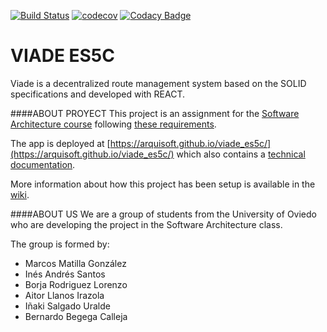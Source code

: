 [![Build Status](https://travis-ci.org/Arquisoft/viade_es5c.svg?branch=master)](https://travis-ci.org/Arquisoft/viade_es5c)
[![codecov](https://codecov.io/gh/Arquisoft/viade_es5c/branch/master/graph/badge.svg)](https://codecov.io/gh/Arquisoft/viade_es5c)
[![Codacy Badge](https://api.codacy.com/project/badge/Grade/6719d7bca5d443f2abfe1ebcac953601)](https://www.codacy.com/gh/Arquisoft/viade_es5c?utm_source=github.com&amp;utm_medium=referral&amp;utm_content=Arquisoft/viade_es5c&amp;utm_campaign=Badge_Grade)

# VIADE ES5C

Viade is a decentralized route management system  based on the SOLID specifications and developed with REACT.

####ABOUT PROYECT
This project is an assignment for the [Software Architecture course](https://arquisoft.github.io/) following [these requirements](https://labra.solid.community/public/SoftwareArchitecture/AssignmentDescription/).

The app is deployed at [https://arquisoft.github.io/viade_es5c/](https://arquisoft.github.io/viade_es5c/) which also contains a [technical documentation](https://arquisoft.github.io/viade_es5c/docs).

More information about how this project has been setup is available in the [wiki](https://github.com/Arquisoft/viade_es5c/wiki).

####ABOUT US
We are a group of students from the University of Oviedo who are developing the project in the Software Architecture class. 

The group is formed by:
* Marcos Matilla González
* Inés Andrés Santos
* Borja Rodriguez Lorenzo
* Aitor Llanos Irazola
* Iñaki Salgado Uralde
* Bernardo Begega Calleja